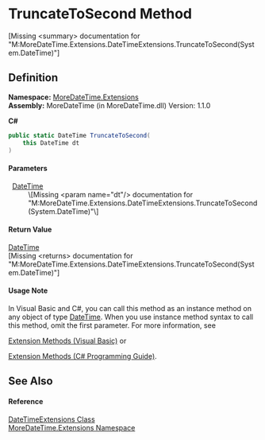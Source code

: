 # TruncateToSecond Method


\[Missing &lt;summary&gt; documentation for "M:MoreDateTime.Extensions.DateTimeExtensions.TruncateToSecond(System.DateTime)"\]



## Definition
**Namespace:** <a href="N_MoreDateTime_Extensions">MoreDateTime.Extensions</a>  
**Assembly:** MoreDateTime (in MoreDateTime.dll) Version: 1.1.0

**C#**
``` C#
public static DateTime TruncateToSecond(
	this DateTime dt
)
```



#### Parameters
<dl><dt>  <a href="https://learn.microsoft.com/dotnet/api/system.datetime" target="_blank" rel="noopener noreferrer">DateTime</a></dt><dd>\[Missing &lt;param name="dt"/&gt; documentation for "M:MoreDateTime.Extensions.DateTimeExtensions.TruncateToSecond(System.DateTime)"\]</dd></dl>

#### Return Value
<a href="https://learn.microsoft.com/dotnet/api/system.datetime" target="_blank" rel="noopener noreferrer">DateTime</a>  
\[Missing &lt;returns&gt; documentation for "M:MoreDateTime.Extensions.DateTimeExtensions.TruncateToSecond(System.DateTime)"\]

#### Usage Note
In Visual Basic and C#, you can call this method as an instance method on any object of type <a href="https://learn.microsoft.com/dotnet/api/system.datetime" target="_blank" rel="noopener noreferrer">DateTime</a>. When you use instance method syntax to call this method, omit the first parameter. For more information, see <a href="https://docs.microsoft.com/dotnet/visual-basic/programming-guide/language-features/procedures/extension-methods" target="_blank" rel="noopener noreferrer">

Extension Methods (Visual Basic)</a> or <a href="https://docs.microsoft.com/dotnet/csharp/programming-guide/classes-and-structs/extension-methods" target="_blank" rel="noopener noreferrer">

Extension Methods (C# Programming Guide)</a>.

## See Also


#### Reference
<a href="T_MoreDateTime_Extensions_DateTimeExtensions">DateTimeExtensions Class</a>  
<a href="N_MoreDateTime_Extensions">MoreDateTime.Extensions Namespace</a>  
